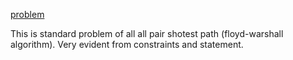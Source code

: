 [problem](https://cses.fi/problemset/task/1672/)

This is standard problem of all all pair shotest path (floyd-warshall algorithm). Very evident from constraints and statement. 

